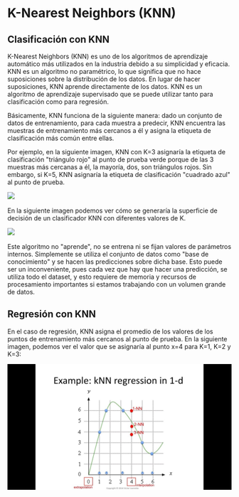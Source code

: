 # K-Nearest Neighbors (KNN)

## Clasificación con KNN

K-Nearest Neighbors (KNN) es uno de los algoritmos de aprendizaje automático más utilizados en la industria debido a su simplicidad y eficacia. KNN es un algoritmo no paramétrico, lo que significa que no hace suposiciones sobre la distribución de los datos. En lugar de hacer suposiciones, KNN aprende directamente de los datos. KNN es un algoritmo de aprendizaje supervisado que se puede utilizar tanto para clasificación como para regresión.

Básicamente, KNN funciona de la siguiente manera: dado un conjunto de datos de entrenamiento, para cada muestra a predecir, KNN encuentra las muestras de entrenamiento más cercanos a él y asigna la etiqueta de clasificación más común entre ellas.

Por ejemplo, en la siguiente imagen, KNN con K=3 asignaría la etiqueta de clasificación "triángulo rojo" al punto de prueba verde porque de las 3 muestras más cercanas a él, la mayoría, dos, son triángulos rojos. Sin embargo, si K=5, KNN asignaría la etiqueta de clasificación "cuadrado azul" al punto de prueba.

![](https://upload.wikimedia.org/wikipedia/commons/e/e7/KnnClassification.svg)

En la siguiente imagen podemos ver cómo se generaría la superficie de decisión de un clasificador KNN con diferentes valores de K.

![](https://upload.wikimedia.org/wikipedia/commons/7/78/KNN_decision_surface_animation.gif)


Este algoritmo no "aprende", no se entrena ni se fijan valores de parámetros internos. Simplemente se utiliza el conjunto de datos como "base de conocimiento" y se hacen las predicciones sobre dicha base. Esto puede ser un inconveniente, pues cada vez que hay que hacer una predicción, se utiliza todo el dataset, y esto requiere de memoria y recursos de procesamiento importantes si estamos trabajando con un volumen grande de datos.

## Regresión con KNN

En el caso de regresión, KNN asigna el promedio de los valores de los puntos de entrenamiento más cercanos al punto de prueba. En la siguiente imagen, podemos ver el valor que se asignaría al punto x=4 para K=1, K=2 y K=3:

[![](img/knn_regression.jpg)](https://www.youtube.com/watch?v=3lp5CmSwrHI)


